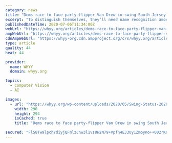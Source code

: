 ```yaml
---
category: news
title: "Dems race to face party-flipper Van Drew in swing South Jersey district"
excerpt: "To distinguish themselves, they’ll need name recognition among Democratic voters in the district ... Phil Murphy and the fiscal health of N.J. They disagree on which one of them should face Andy Kim."
publishedDateTime: 2020-07-06T11:34:00Z
webUrl: "https://whyy.org/articles/dems-race-to-face-party-flipper-van-drew-in-swing-south-jersey-district/"
ampWebUrl: "https://whyy.org/articles/dems-race-to-face-party-flipper-van-drew-in-swing-south-jersey-district/amp/"
cdnAmpWebUrl: "https://whyy-org.cdn.ampproject.org/c/s/whyy.org/articles/dems-race-to-face-party-flipper-van-drew-in-swing-south-jersey-district/amp/"
type: article
quality: 44
heat: 44

provider:
  name: WHYY
  domain: whyy.org

topics:
  - Computer Vision
  - AI

images:
  - url: "https://whyy.org/wp-content/uploads/2020/05/Swing-Status-2020-Pop-Up-300x300-e1589922873938.jpg"
    width: 290
    height: 294
    isCached: true
    title: "Dems race to face party-flipper Van Drew in swing South Jersey district"

secured: "FlS8Tw9lpchYdiyjQFmlzCnw3l1vs8H2N79+Vpfn4EJ3Uy1Zmoyno++002rKaz4a8MKBCjbPGtp/zXIG5pNe4Z4/zrhRWa6+EkQC5Jak/5AbPFpL/t80qCK3LOAPvE47O59wHKoMyR6SK/6O7G8hr1M9pNoeu0SeaKSdTzkj2pc99hWyKk68rQ7LCaZY+5T+TMFlVOMZUilDFfdzyHOJYawfyafHnMh/dVZ1GZa+WU4jU7H/b+YSCJCB/OqEMseg5Fn6T4umMP8hleZwHko44M2A9F0M0pxsEQhnIoefUL/MvstrGksoGqKVh8b6hfMwfRxrWN1vlVLoJk00vFMp2w==;v9fq5AkZhHJAQYT6KTtIQw=="
---
```


